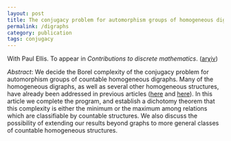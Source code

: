 ```yaml
---
layout: post
title: The conjugacy problem for automorphism groups of homogeneous digraphs
permalink: /digraphs
category: publication
tags: conjugacy
---
```


With Paul Ellis. To appear in *Contributions to discrete mathematics*. ([ar&chi;iv](http://arxiv.org/abs/1509.04222))<!--more-->

*Abstract*: We decide the Borel complexity of the conjugacy problem for automorphism groups of countable homogeneous digraphs. Many of the homogeneous digraphs, as well as several other homogeneous structures, have already been addressed in previous articles ([here](/summer) and [here](/conjugacy)). In this article we complete the program, and establish a dichotomy theorem that this complexity is either the minimum or the maximum among relations which are classifiable by countable structures. We also discuss the possibility of extending our results beyond graphs to more general classes of countable homogeneous structures.
